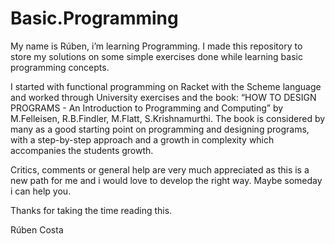 # Basic.Programming

My name is Rúben, i’m learning Programming.
I made this repository to store my solutions on some simple exercises
done while learning basic programming concepts.

I started with functional programming on Racket with the Scheme language
and worked through University exercises and the book: “HOW TO DESIGN
PROGRAMS - An Introduction to Programming and Computing” by M.Felleisen,
R.B.Findler, M.Flatt, S.Krishnamurthi. The book is considered by many as
a good starting point on programming and designing programs, with a
step-by-step approach and a growth in complexity which accompanies the
students growth.

Critics, comments or general help are very much appreciated as this is a
new path for me and i would love to develop the right way. Maybe someday
i can help you.

Thanks for taking the time reading this.

Rúben Costa 
